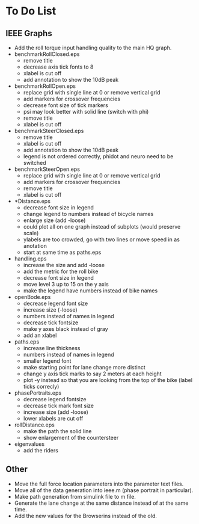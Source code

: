 To Do List
==========

IEEE Graphs
-----------
- Add the roll torque input handling quality to the main HQ graph.
- benchmarkRollClosed.eps
    - remove title
    - decrease axis tick fonts to 8
    - xlabel is cut off
    - add annotation to show the 10dB peak
- benchmarkRollOpen.eps
    - replace grid with single line at 0 or remove vertical grid
    - add markers for crossover frequencies
    - decrease font size of tick markers
    - psi may look better with solid line (switch with phi)
    - remove title
    - xlabel is cut off
- benchmarkSteerClosed.eps
    - remove title
    - xlabel is cut off
    - add annotation to show the 10dB peak
    - legend is not ordered correctly, phidot and neuro need to be switched
- benchmarkSteerOpen.eps
    - replace grid with single line at 0 or remove vertical grid
    - add markers for crossover frequencies
    - remove title
    - xlabel is cut off
- *Distance.eps
    - decrease font size in legend
    - change legend to numbers instead of bicycle names
    - enlarge size (add -loose)
    - could plot all on one graph instead of subplots (would preserve scale)
    - ylabels are too crowded, go with two lines or move speed in as anotation
    - start at same time as paths.eps
- handling.eps
    - increase the size and add -loose
    - add the metric for the roll bike
    - decrease font size in legend
    - move level 3 up to 15 on the y axis
    - make the legend have numbers instead of bike names
- openBode.eps
    - decrease legend font size
    - increase size (-loose)
    - numbers instead of names in legend
    - decrease tick fontsize
    - make y axes black instead of gray
    - add an xlabel
- paths.eps
    - increase line thickness
    - numbers instead of names in legend
    - smaller legend font
    - make starting point for lane change more distinct
    - change y axis tick marks to say 2 meters at each height
    - plot -y instead so that you are looking from the top of the bike (label
      ticks correcly)
- phasePortraits.eps
    - decrease legend fontsize
    - decrease tick mark font size
    - increase size (add -loose)
    - lower xlabels are cut off
- rollDistance.eps
    - make the path the solid line
    - show enlargement of the countersteer
- eigenvalues
    - add the riders

Other
-----
- Move the full force location parameters into the parameter text files.
- Move all of the data generation into ieee.m (phase portrait in particular).
- Make path generation from simulink file to m file.
- Generate the lane change at the same distance instead of at the same
  time.
- Add the new values for the Browserins instead of the old.
